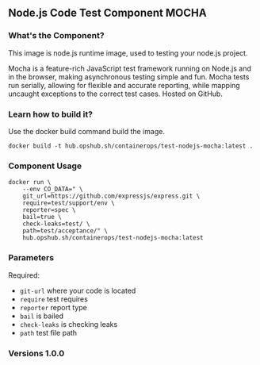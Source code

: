 ## Node.js Code Test Component MOCHA

### What's the Component?

This image is node.js runtime image, used to testing your node.js project.

Mocha is a feature-rich JavaScript test framework running on Node.js and in the browser, making asynchronous testing simple and fun. Mocha tests run serially, allowing for flexible and accurate reporting, while mapping uncaught exceptions to the correct test cases. Hosted on GitHub.

### Learn how to build it?

Use the docker build command build the image.

```shell
docker build -t hub.opshub.sh/containerops/test-nodejs-mocha:latest .
```

### Component Usage

```shell
docker run \
    --env CO_DATA=" \
    git_url=https://github.com/expressjs/express.git \
    require=test/support/env \
    reporter=spec \
    bail=true \
    check-leaks=test/ \
    path=test/acceptance/" \
    hub.opshub.sh/containerops/test-nodejs-mocha:latest
```

### Parameters 

Required:

- `git-url` where your code is located
- `require` test requires
- `reporter` report type
- `bail` is bailed 
- `check-leaks` is checking leaks
- `path` test file path

### Versions 1.0.0